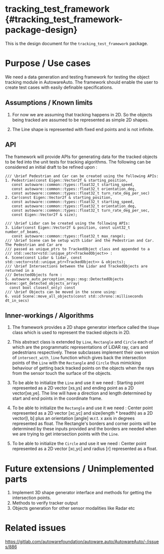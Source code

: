 tracking_test_framework {#tracking_test_framework-package-design}
===========

This is the design document for the `tracking_test_framework` package.


# Purpose / Use cases

We need a data generation and testing framework for testing the object tracking module in 
AutowareAuto. The framework should enable the user to create test cases with easily definable specifications.

## Assumptions / Known limits
1. For now we are assuming that tracking happens in 2D. So the objects being tracked are assumed 
to be represented as simple 2D shapes.

2. The Line shape is represented with fixed end points and is not infinite. 

## API
The framework will provide APIs for generating data for the tracked objects to be fed into 
the unit tests for tracking algorithms. The following can be considered an initial draft to be 
refined upon : 

```{cpp}
/// \brief Pedestrian and Car can be created using the following APIs:
1. Pedestrian(const Eigen::Vector2f & starting_position,
   const autoware::common::types::float32_t starting_speed,
   const autoware::common::types::float32_t orientation_deg,
   const autoware::common::types::float32_t turn_rate_deg_per_sec)
2. Car(const Eigen::Vector2f & starting_position,
   const autoware::common::types::float32_t starting_speed,
   const autoware::common::types::float32_t orientation_deg,
   const autoware::common::types::float32_t turn_rate_deg_per_sec,
   const Eigen::Vector2f & size);

/// \brief Lidar can be created using the following APIs:
3. Lidar(const Eigen::Vector2f & position, const uint32_t number_of_beams,
   const autoware::common::types::float32_t max_range);
/// \brief Scene can be setup with Lidar and the Pedestrian and Car. The Pedestrian and Car are 
/// passed as unique_ptrs to TrackedObject class and appended to a 
/// std::vector<std::unique_ptr<TrackedObject>> :
4. Scene(const Lidar & lidar, const std::vector<std::unique_ptr<TrackedObject>> & objects);
/// \brief Intersections between the Lidar and TrackedObjects are returned in a 
/// DetectedObjects form :
5. autoware_auto_perception_msgs::msg::DetectedObjects Scene::get_detected_objects_array(
  const bool closest_only) const
/// \brief Objects can be moved in the scene using:
6. void Scene::move_all_objects(const std::chrono::milliseconds dt_in_secs)
```

## Inner-workings / Algorithms
1. The framework provides a 2D shape generator interface called the `Shape` class which is used to 
represent the tracked objects in 2D.

2. This abstract class is extended by `Line`, `Rectangle` and 
`Circle` each of which are the programmatic representations of LiDAR ray, cars and pedestrians 
respectively. These subclasses implement their own version of `intersect_with_line` function 
which gives back the intersection points of the `Line` with the `Rectangle` and `Circle` thus 
mimicking behaviour of getting back tracked points on the objects when the rays from the sensor 
touch the surface of the objects.
   
3. To be able to initialize the `Line` and use it we need : 
   Starting point represented as a 2D vector [xs,ys] and ending point as a 2D vector[xe,ye].
   The line will have a direction and length determined by start and end points in the 
   coordinate frame.

3. To be able to initialize the `Rectangle` and use it we need :
   Center point represented as a 2D vector [xc,yc] and size(length * breadth) as a 2D vector[l,
   b] plus an orientation [angle] w.r.t. x axis in degrees represented as float. The Rectangle's 
   borders and corner points will be determined by these inputs provided and the borders are needed when we are 
   trying to get intersection points with the `Line`. 

4. To be able to initialize the `Circle` and use it we need :
   Center point represented as a 2D vector [xc,yc] and radius [r] represented as a float. 


# Future extensions / Unimplemented parts
1. Implement 3D shape generator interface and methods for getting the intersection points.
2. Methods to verify tracker output
3. Objects generation for other sensor modalities like Radar etc

# Related issues
<!-- Required -->
https://gitlab.com/autowarefoundation/autoware.auto/AutowareAuto/-/issues/886
